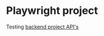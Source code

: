 # Playwright project

Testing [backend project API's](https://github.com/Vedbhanushali/hotel-backend-nodejs)
